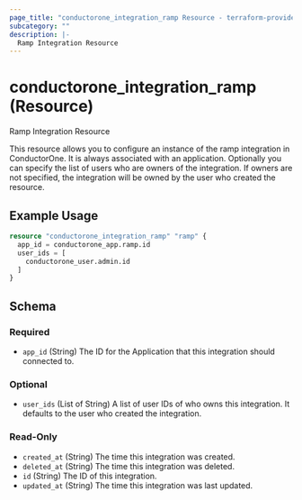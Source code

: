 ```yaml
---
page_title: "conductorone_integration_ramp Resource - terraform-provider-conductorone"
subcategory: ""
description: |-
  Ramp Integration Resource
---
```


# conductorone_integration_ramp (Resource)

Ramp Integration Resource

This resource allows you to configure an instance of the ramp integration in ConductorOne.
It is always associated with an application. Optionally you can specify the list of users who are owners of the integration.
If owners are not specified, the integration will be owned by the user who created the resource.

## Example Usage

```terraform
resource "conductorone_integration_ramp" "ramp" {
  app_id = conductorone_app.ramp.id
  user_ids = [
    conductorone_user.admin.id
  ]
}
```

<!-- schema generated by tfplugindocs -->
## Schema

### Required

- `app_id` (String) The ID for the Application that this integration should connected to.

### Optional

- `user_ids` (List of String) A list of user IDs of who owns this integration. It defaults to the user who created the integration.

### Read-Only

- `created_at` (String) The time this integration was created.
- `deleted_at` (String) The time this integration was deleted.
- `id` (String) The ID of this integration.
- `updated_at` (String) The time this integration was last updated.
